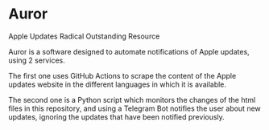 # Auror
Apple Updates Radical Outstanding Resource 

Auror is a software designed to automate notifications of Apple updates, using 2 services.

The first one uses GitHub Actions to scrape the content of the Apple updates website in the different languages ​​in which it is available.

The second one is a Python script which monitors the changes of the html files in this repository, and using a Telegram Bot notifies the user about new updates, ignoring the updates that have been notified previously.
